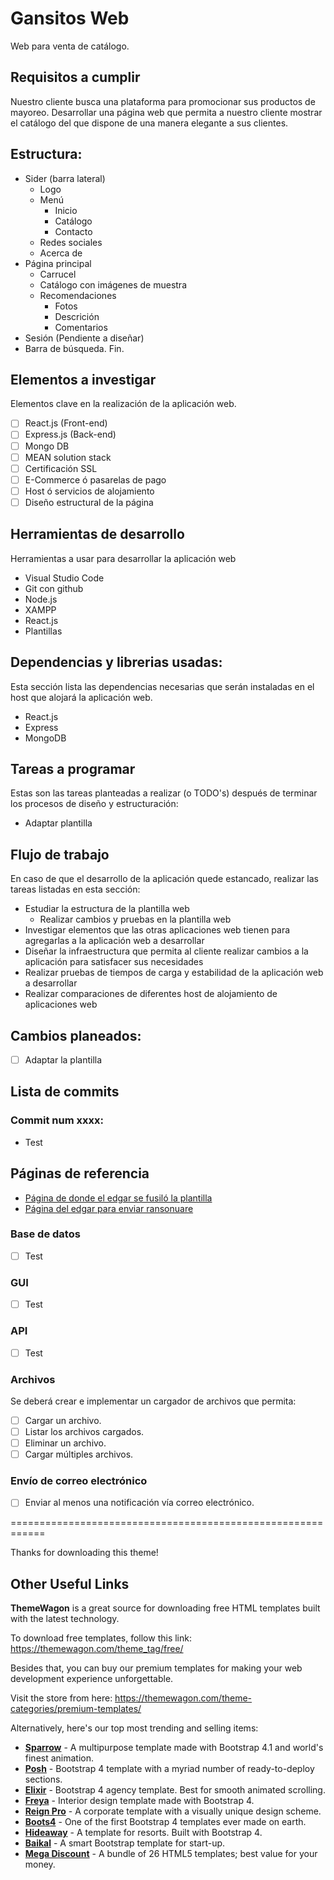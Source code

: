 # Gansitos Web

Web para venta de catálogo.

## Requisitos a cumplir

Nuestro cliente busca una plataforma para promocionar sus productos de mayoreo.
Desarrollar una página web que permita a nuestro cliente mostrar el catálogo del que dispone de una manera elegante a sus clientes.

## Estructura:

- Sider (barra lateral)
  - Logo
  - Menú
    - Inicio
    - Catálogo
    - Contacto
  - Redes sociales
  - Acerca de
- Página principal
  - Carrucel
  - Catálogo con imágenes de muestra
  - Recomendaciones
    - Fotos
    - Descrición
    - Comentarios
- Sesión (Pendiente a diseñar)
- Barra de búsqueda.
Fin.

## Elementos a investigar

Elementos clave en la realización de la aplicación web.

- [ ] React.js (Front-end)
- [ ] Express.js (Back-end)
- [ ] Mongo DB
- [ ] MEAN solution stack
- [ ] Certificación SSL
- [ ] E-Commerce ó pasarelas de pago
- [ ] Host ó servicios de alojamiento
- [ ] Diseño estructural de la página

## Herramientas de desarrollo

Herramientas a usar para desarrollar la aplicación web

* Visual Studio Code
* Git con github
* Node.js
* XAMPP
* React.js
* Plantillas

## Dependencias y librerias usadas:

Esta sección lista las dependencias necesarias que serán instaladas en el host que alojará la aplicación web.

* React.js
* Express
* MongoDB

## Tareas a programar

Estas son las tareas planteadas a realizar (o TODO's) después de terminar los procesos de diseño y estructuración:

* Adaptar plantilla

## Flujo de trabajo

En caso de que el desarrollo de la aplicación quede estancado, realizar las tareas listadas en esta sección:

* Estudiar la estructura de la plantilla web
  * Realizar cambios y pruebas en la plantilla web
* Investigar elementos que las otras aplicaciones web tienen para agregarlas a la aplicación web a desarrollar
* Diseñar la infraestructura que permita al cliente realizar cambios a la aplicación para satisfacer sus necesidades
* Realizar pruebas de tiempos de carga y estabilidad de la aplicación web a desarrollar
* Realizar comparaciones de diferentes host de alojamiento de aplicaciones web

## Cambios planeados:

- [ ] Adaptar la plantilla

## Lista de commits

### Commit num xxxx:

- Test

## Páginas de referencia

- [Página de donde el edgar se fusiló la plantilla](https://themewagon.com/)
- [Página del edgar para enviar ransonuare](https://react-bootstrap.github.io/components/alerts/)

### Base de datos

- [ ] Test

### GUI

- [ ] Test

### API

- [ ] Test

### Archivos

Se deberá crear e implementar un cargador de archivos que permita:

- [ ] Cargar un archivo.
- [ ] Listar los archivos cargados.
- [ ] Eliminar un archivo.
- [ ] Cargar múltiples archivos.

### Envío de correo electrónico

- [ ] Enviar al menos una notificación vía correo electrónico.

============================================================

Thanks for downloading this theme!

## Other Useful Links

**ThemeWagon** is a great source for downloading free HTML templates built with the latest technology.

To download free templates, follow this link: https://themewagon.com/theme_tag/free/

Besides that, you can buy our premium templates for making your web development experience unforgettable.

Visit the store from here: https://themewagon.com/theme-categories/premium-templates/

Alternatively, here's our top most trending and selling items:

* [**Sparrow**](https://themewagon.com/themes/sparrow/) - A multipurpose template made with Bootstrap 4.1 and world's finest animation.
* [**Posh**](https://themewagon.com/themes/posh-html5-bootstrap-4-template/) - Bootstrap 4 template with a myriad number of ready-to-deploy sections. 
* [**Elixir**](https://themewagon.com/themes/elixir-elegant-html5-bootstrap-template-consultancy-agency-website/) - Bootstrap 4 agency template. Best for smooth animated scrolling. 
* [**Freya**](https://themewagon.com/themes/bootstrap-4-premium-interior-design-template-freya/) - Interior design template made with Bootstrap 4. 
* [**Reign Pro**](https://themewagon.com/themes/reign-pro-premium-corporate-agency-html5-template/) - A corporate template with a visually unique design scheme. 
* [**Boots4**](https://themewagon.com/themes/first-ever-bootstrap-4-template/) - One of the first Bootstrap 4 templates ever made on earth. 
* [**Hideaway**](https://themewagon.com/themes/hideaway/) - A template for resorts. Built with Bootstrap 4. 
* [**Baikal**](https://themewagon.com/themes/bootstrap-4-startup-small-business-website-template/) - A smart Bootstrap template for start-up. 
* [**Mega Discount**](https://themewagon.com/themes/mega-discount-bundle/) - A bundle of 26 HTML5 templates; best value for your money. 



